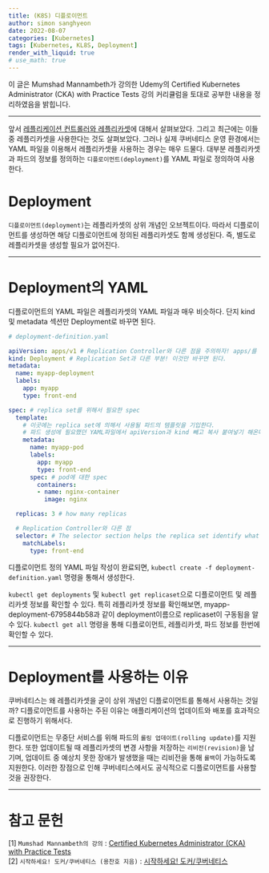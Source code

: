 ```yaml
---
title: (K8S) 디플로이먼트
author: simon sanghyeon
date: 2022-08-07
categories: [Kubernetes]
tags: [Kubernetes, KL8S, Deployment]
render_with_liquid: true
# use_math: true
---
```

이 글은 Mumshad Mannambeth가 강의한 Udemy의 Certified Kubernetes Administrator (CKA) with Practice Tests 강의 커리큘럼을 토대로 공부한 내용을 정리하였음을 밝힙니다.

---

앞서 [레플리케이션 컨트롤러와 레플리카셋](https://zerojsh00.github.io/posts/K8S_ReplicaSet/)에 대해서 살펴보았다.
그리고 최근에는 이들 중 레플리카셋을 사용한다는 것도 살펴보았다. 그러나 실제 쿠버네티스 운영 환경에서는 YAML 파일을 이용해서 레플리카셋을 사용하는 경우는 매우 드물다.
대부분 레플리카셋과 파드의 정보를 정의하는 `디플로이먼트(deployment)`를 YAML 파일로 정의하여 사용한다.

# Deployment
`디플로이먼트(deployment)`는 레플리카셋의 상위 개념인 오브젝트이다. 따라서 디플로이먼트를 생성하면 해당 디플로이먼트에 정의된 레플리카셋도 함께 생성된다. 즉, 별도로 레플리카셋을 생성할 필요가 없어진다.

---

# Deployment의 YAML
디플로이먼트의 YAML 파일은 레플리카셋의 YAML 파일과 매우 비슷하다. 단지 kind 및 metadata 섹션만 Deployment로 바꾸면 된다.

```yaml
# deployment-definition.yaml

apiVersion: apps/v1 # Replication Controller와 다른 점을 주의하자! apps/를 붙여야한다!
kind: Deployment # Replication Set과 다른 부분! 이것만 바꾸면 된다.
metadata:
  name: myapp-deployment
  labels:
    app: myapp
    type: front-end

spec: # replica set를 위해서 필요한 spec
  template:
    # 이곳에는 replica set에 의해서 사용될 파드의 템플릿을 기입한다.
    # 파드 생성에 필요했던 YAML파일에서 apiVersion과 kind 빼고 복사 붙여넣기 해온다.
    metadata:
      name: myapp-pod
      labels:
        app: myapp
        type: front-end
      spec: # pod에 대한 spec
        containers:
        - name: nginx-container
          image: nginx

  replicas: 3 # how many replicas

  # Replication Controller와 다른 점
  selector: # The selector section helps the replica set identify what pods fall under it.
    matchLabels:
      type: front-end
```

디플로이먼트 정의 YAML 파일 작성이 완료되면, `kubectl create -f deployment-definition.yaml` 명령을 통해서 생성한다.

`kubectl get deployments` 및 `kubectl get replicaset`으로 디플로이먼트 및 레플리카셋 정보를 확인할 수 있다.
특히 레플리카셋 정보를 확인해보면, myapp-deployment-6795844b58과 같이 deployment이름으로 replicaset이 구동됨을 알 수 있다.
`kubectl get all` 명령을 통해 디플로이먼트, 레플리카셋, 파드 정보를 한번에 확인할 수 있다.

---

# Deployment를 사용하는 이유
쿠버네티스는 왜 레플리카셋을 굳이 상위 개념인 디플로이먼트를 통해서 사용하는 것일까?
디플로이먼트를 사용하는 주된 이유는 애플리케이션의 업데이트와 배포를 효과적으로 진행하기 위해서다.

디플로이먼트는 무중단 서비스를 위해 파드의 `롤링 업데이트(rolling update)`를 지원한다.
또한 업데이트될 때 레플리카셋의 변경 사항을 저장하는 `리비전(revision)`을 남기며, 업데이트 중 예상치 못한 장애가 발생했을 때는 리비전을 통해 `롤백`이 가능하도록 지원한다.
이러한 장점으로 인해 쿠버네티스에서도 공식적으로 디플로이먼트를 사용할 것을 권장한다.

---

# 참고 문헌

[1] `Mumshad Mannambeth의 강의` : [Certified Kubernetes Administrator (CKA) with Practice Tests](https://www.udemy.com/course/certified-kubernetes-administrator-with-practice-tests/)<br>
[2] `시작하세요! 도커/쿠버네티스 (용찬호 지음)` : [시작하세요! 도커/쿠버네티스](http://www.yes24.com/Product/Goods/84927385)<br>
